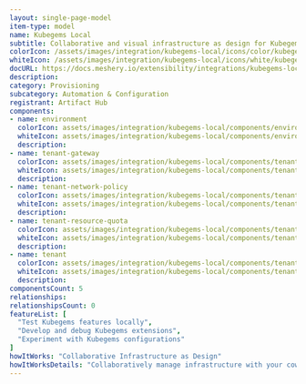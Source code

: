 ```yaml
---
layout: single-page-model
item-type: model
name: Kubegems Local
subtitle: Collaborative and visual infrastructure as design for Kubegems Local
colorIcon: /assets/images/integration/kubegems-local/icons/color/kubegems-local-color.svg
whiteIcon: /assets/images/integration/kubegems-local/icons/white/kubegems-local-white.svg
docURL: https://docs.meshery.io/extensibility/integrations/kubegems-local
description: 
category: Provisioning
subcategory: Automation & Configuration
registrant: Artifact Hub
components: 
- name: environment
  colorIcon: assets/images/integration/kubegems-local/components/environment/icons/color/environment-color.svg
  whiteIcon: assets/images/integration/kubegems-local/components/environment/icons/white/environment-white.svg
  description: 
- name: tenant-gateway
  colorIcon: assets/images/integration/kubegems-local/components/tenant-gateway/icons/color/tenant-gateway-color.svg
  whiteIcon: assets/images/integration/kubegems-local/components/tenant-gateway/icons/white/tenant-gateway-white.svg
  description: 
- name: tenant-network-policy
  colorIcon: assets/images/integration/kubegems-local/components/tenant-network-policy/icons/color/tenant-network-policy-color.svg
  whiteIcon: assets/images/integration/kubegems-local/components/tenant-network-policy/icons/white/tenant-network-policy-white.svg
  description: 
- name: tenant-resource-quota
  colorIcon: assets/images/integration/kubegems-local/components/tenant-resource-quota/icons/color/tenant-resource-quota-color.svg
  whiteIcon: assets/images/integration/kubegems-local/components/tenant-resource-quota/icons/white/tenant-resource-quota-white.svg
  description: 
- name: tenant
  colorIcon: assets/images/integration/kubegems-local/components/tenant/icons/color/tenant-color.svg
  whiteIcon: assets/images/integration/kubegems-local/components/tenant/icons/white/tenant-white.svg
  description: 
componentsCount: 5
relationships: 
relationshipsCount: 0
featureList: [
  "Test Kubegems features locally",
  "Develop and debug Kubegems extensions",
  "Experiment with Kubegems configurations"
]
howItWorks: "Collaborative Infrastructure as Design"
howItWorksDetails: "Collaboratively manage infrastructure with your coworkers synchronously sharing the same designs."
---
```

